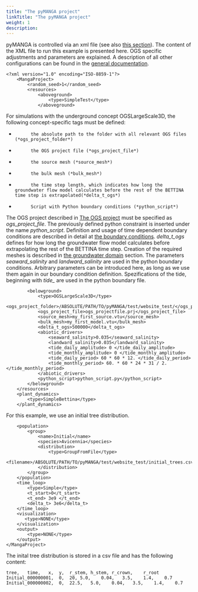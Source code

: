 ```yaml
---
title: "The pyMANGA project"
linkTitle: "The pyMANGA project"
weight: 1
description:
---
```


pyMANGA is controlled via an xml file (see also <a href="/de/docs/steuerFILE/">this section</a>).
The content of the XML file to run this example is presented here.
OGS specific adjustments and parameters are explained.
A description of all other configurations can be found in the <a href="https://jbathmann.github.io/pyMANGA/project_dox__MangaProject__MangaProject.html" target="_blank">general documentation</a>.

    <?xml version="1.0" encoding="ISO-8859-1"?>
        <MangaProject>
            <random_seed>1</random_seed>
            <resources>
                <aboveground>
                    <type>SimpleTest</type>
                </aboveground>

For simulations with the underground concept OGSLargeScale3D, the following concept-specific tags must be defined:

-           the absolute path to the folder with all relevant OGS files (*ogs_project_folder*)
-           the OGS project file (*ogs_project_file*)
-           the source mesh (*source_mesh*)
-           the bulk mesh (*bulk_mesh*)
-           the time step length, which indicates how long the groundwater flow model calculates before the rest of the BETTINA time step is extrapolated(*delta_t_ogs*)
-           Script with Python boundary conditions (*python_script*)

The OGS project described in <a href="/docs/example_i_ogs_bettina/ogs_project/">The OGS project</a> must be specified as *ogs_project_file*.
The previously defined python constraint is inserted under the name *python_script*.
Definition and usage of time dependent boundary conditions are described in detail at <a href="/docs/example_i_ogs_bettina/the_boundary_conditions/">the boundary conditions</a>. 
*delta_t_ogs* defines for how long the groundwater flow model calculates before extrapolating the rest of the BETTINA time step.
Creation of the required meshes is described in <a href="/docs/example_i_ogs_bettina/the_groundwater_domain/">the groundwater domain</a> section.
The parameters *seaward_salinity* and *landward_salinity* are used in the python boundary conditions.
Arbitrary parameters can be introduced here, as long as we use them again in our boundary condition definition.
Spezifications of the tide, beginning with *tide_* are used in the python boundary file.

            <belowground>
                <type>OGSLargeScale3D</type>
                <ogs_project_folder>/ABSOLUTE/PATH/TO/pyMANGA/test/website_test/</ogs_project_folder>
                <ogs_project_file>ogs_projectfile.prj</ogs_project_file>
                <source_mesh>my_first_source.vtu</source_mesh>
                <bulk_mesh>my_first_model.vtu</bulk_mesh>
                <delta_t_ogs>500000</delta_t_ogs>
                <abiotic_drivers>
                    <seaward_salinity>0.035</seaward_salinity>
                    <landward_salinity>0.035</landward_salinity>
                    <tide_daily_amplitude> 0 </tide_daily_amplitude>
                    <tide_monthly_amplitude> 0 </tide_monthly_amplitude>
                    <tide_daily_period> 60 * 60 * 12. </tide_daily_period>
                    <tide_monthly_period> 60. * 60 * 24 * 31 / 2. </tide_monthly_period>
                </abiotic_drivers>
                <python_script>python_script.py</python_script>
            </belowground>
        </resources>
        <plant_dynamics>
            <type>SimpleBettina</type>
        </plant_dynamics>
	   
For this example, we use an initial tree distribution.

        <population>
            <group>
                <name>Initial</name>
                <species>Avicennia</species>
                <distribution>
                    <type>GroupFromFile</type>
                    <filename>/ABSOLUTE/PATH/TO/pyMANGA/test/website_test/initial_trees.csv</filename>
                </distribution>
            </group>
        </population>
        <time_loop>
            <type>Simple</type>
            <t_start>0</t_start>
            <t_end> 3e9 </t_end>
            <delta_t> 3e6</delta_t>
        </time_loop>
        <visualization>
           <type>NONE</type>
        </visualization>
        <output>
            <type>NONE</type>
        </output>
    </MangaProject>

The inital tree distribution is stored in a csv file and has the following content:

    tree,	time,	x,	y,	r_stem,	h_stem,	r_crown,	r_root	
    Initial_000000001,	0,	20,	5.0,	0.04,	3.5,	1.4,	0.7
    Initial_000000002,	0,	22.5,	5.0,	0.04,	3.5,	1.4,	0.7
	

